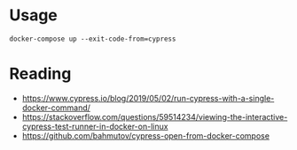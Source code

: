 # Usage
```
docker-compose up --exit-code-from=cypress
```

# Reading

* https://www.cypress.io/blog/2019/05/02/run-cypress-with-a-single-docker-command/
* https://stackoverflow.com/questions/59514234/viewing-the-interactive-cypress-test-runner-in-docker-on-linux
* https://github.com/bahmutov/cypress-open-from-docker-compose
